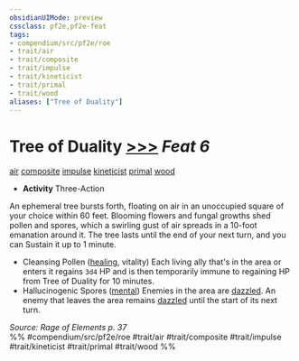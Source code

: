 ```yaml
---
obsidianUIMode: preview
cssclass: pf2e,pf2e-feat
tags:
- compendium/src/pf2e/roe
- trait/air
- trait/composite
- trait/impulse
- trait/kineticist
- trait/primal
- trait/wood
aliases: ["Tree of Duality"]
---
```

# Tree of Duality  [>>>](chapter-9-playing-the-game.md#Actions "Three-Action") *Feat 6*  
[air](air.md "Air Energy & Element Trait")  [composite](composite-roe.md "Composite Action & Ability Trait")  [impulse](impulse-roe.md "Impulse Action & Ability Trait")  [kineticist](kineticist-roe.md "Kineticist Class Trait")  [primal](primal.md "Primal Tradition Trait")  [wood](wood-roe.md "Wood Energy & Element Trait")  

- **Activity** Three-Action

An ephemeral tree bursts forth, floating on air in an unoccupied square of your choice within 60 feet. Blooming flowers and fungal growths shed pollen and spores, which a swirling gust of air spreads in a 10-foot emanation around it. The tree lasts until the end of your next turn, and you can Sustain it up to 1 minute.

- Cleansing Pollen ([healing](healing.md "Healing Effect Trait"), vitality) Each living ally that's in the area or enters it regains `3d4` HP and is then temporarily immune to regaining HP from Tree of Duality for 10 minutes.
- Hallucinogenic Spores ([mental](mental.md "Mental Effect Trait")) Enemies in the area are [dazzled](conditions.md#Dazzled). An enemy that leaves the area remains [dazzled](conditions.md#Dazzled) until the start of its next turn.

*Source: Rage of Elements p. 37*  
%% #compendium/src/pf2e/roe #trait/air #trait/composite #trait/impulse #trait/kineticist #trait/primal #trait/wood %%